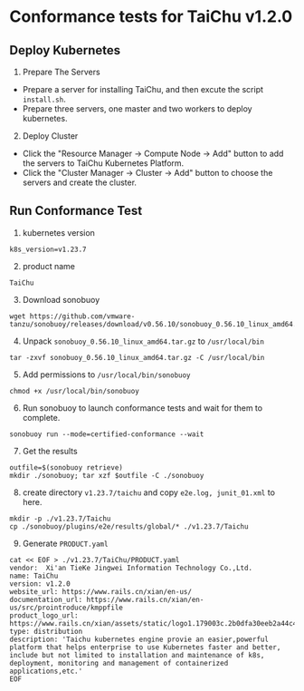 # Conformance tests for TaiChu v1.2.0

## Deploy Kubernetes

1. Prepare The Servers
- Prepare a server for installing TaiChu, and then excute the script ```install.sh```.
- Prepare three servers, one master and two workers to deploy kubernetes.

2. Deploy Cluster
- Click the "Resource Manager -> Compute Node -> Add" button to add the servers to TaiChu Kubernetes Platform. 
- Click the "Cluster Manager -> Cluster -> Add" button to choose the servers and create the cluster.

## Run Conformance Test
1. kubernetes version
```
k8s_version=v1.23.7
```
2. product name
```
TaiChu 
```
3. Download sonobuoy
```
wget https://github.com/vmware-tanzu/sonobuoy/releases/download/v0.56.10/sonobuoy_0.56.10_linux_amd64.tar.gz
```

4. Unpack ```sonobuoy_0.56.10_linux_amd64.tar.gz``` to ```/usr/local/bin```
```
tar -zxvf sonobuoy_0.56.10_linux_amd64.tar.gz -C /usr/local/bin
```

5. Add permissions to ```/usr/local/bin/sonobuoy```
```
chmod +x /usr/local/bin/sonobuoy
```

6. Run sonobuoy to launch conformance tests and wait for them to complete.
```
sonobuoy run --mode=certified-conformance --wait
```

7. Get the results
```
outfile=$(sonobuoy retrieve)
mkdir ./sonobuoy; tar xzf $outfile -C ./sonobuoy
```

8. create directory ```v1.23.7/taichu``` and copy  ```e2e.log, junit_01.xml``` to here.
```
mkdir -p ./v1.23.7/Taichu
cp ./sonobuoy/plugins/e2e/results/global/* ./v1.23.7/Taichu
```

9. Generate ```PRODUCT.yaml```
```
cat << EOF > ./v1.23.7/TaiChu/PRODUCT.yaml
vendor:  Xi'an TieKe Jingwei Information Technology Co.,Ltd. 
name: TaiChu
version: v1.2.0
website_url: https://www.rails.cn/xian/en-us/
documentation_url: https://www.rails.cn/xian/en-us/src/prointroduce/kmppfile
product_logo_url: https://www.rails.cn/xian/assets/static/logo1.179003c.2b0dfa30eeb2a44c4d53445a8da814de.svg
type: distribution
description: 'Taichu kubernetes engine provie an easier,powerful platform that helps enterprise to use Kubernetes faster and better, include but not limited to installation and maintenance of k8s, deployment, monitoring and management of containerized applications,etc.'
EOF
```